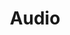 ---
# This topic lives at
# https://digital.gov/topics/audio

slug: "audio"

# Topic Title
title: "Audio"

# description — keep it short and clear
summary: ""


# Weight
weight: 1

# For more information on managing topics,
# see https://github.com/GSA/digitalgov.gov/wiki
---